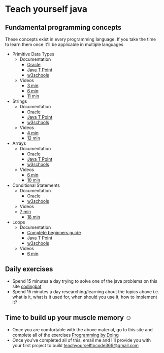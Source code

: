 # Teach yourself java

## Fundamental programming concepts
These concepts exist in every programming language. If you take the time to learn them once it'll be applicable in multiple languages.

* Primitive Data Types
  * Documentation
    * [Oracle](https://docs.oracle.com/javase/tutorial/java/nutsandbolts/datatypes.html)
    * [Java T Point](https://www.javatpoint.com/primitive-data-types-in-java)
    * [w3schools](https://www.w3schools.com/java/java_data_types.asp)
  * Videos
    * [3 min](https://www.youtube.com/watch?v=2SDFvqt6mkk)
    * [6 min](https://www.youtube.com/watch?v=SFreQogjXH0)
    * [11 min](https://www.youtube.com/watch?v=qUXbJziVs_o)
* Strings
  * Documentation
    * [Oracle](https://docs.oracle.com/javase/7/docs/api/java/lang/String.html)
    * [Java T Point](https://www.javatpoint.com/java-string)
    * [w3schools](https://www.w3schools.com/java/java_strings.asp)
  * Videos
    * [4 min](https://www.youtube.com/watch?v=k1hU1WM2H4s)
    * [12 min](https://www.youtube.com/watch?v=R57pDw5cvGA)
* Arrays
  * Documentation
    * [Oracle](https://docs.oracle.com/javase/7/docs/api/java/util/Arrays.html)
    * [Java T Point](https://www.javatpoint.com/array-in-java)
    * [w3schools](https://www.w3schools.com/java/java_arrays.asp)
  * Videos
    * [6 min](https://www.youtube.com/watch?v=o2ARur9hs9M&feature=emb_logo)
    * [10 min](https://www.youtube.com/watch?v=2BM7VuASaJI)
* Conditional Statements
  * Documentation
    * [Oracle](https://docs.oracle.com/javase/tutorial/java/nutsandbolts/if.html)
    * [w3schools](https://www.w3schools.com/java/java_conditions.asp)
  * Videos
  * [7 min](https://www.youtube.com/watch?v=-R7yw0De3n4&t=122s)
    * [18 min](https://www.youtube.com/watch?v=nMmIXDC8hPg&t=3s)  
* Loops
  * Documentation
    * [Complete beginners guide](https://techvidvan.com/tutorials/java-loops/#:~:text=In%20Java%2C%20there%20are%20three%20kinds%20of%20loops,particular%20condition%20is%20generally%20known%20as%20loop%20control.l)
    * [Java T Point](https://www.javatpoint.com/java-for-loop)
    * [w3schools](https://www.w3schools.com/java/java_for_loop.asp)
  * Videos
    * [6 min](https://www.youtube.com/watch?v=bfNcdHaNn1M)


## Daily exercises
  * Spend 15 minutes a day trying to solve one of the java problems on this site [codingbat](https://codingbat.com/prob/p187868)
  * Spend 15 minutes a day researching/learning about the topics above i.e. what is it, what is it used for, when should you use it, how to implement it?

  ## Time to build up your muscle memory ☺
  * Once you are comfortable with the above material, go to this site and complete all of the exercises [Programming by Doing](https://programmingbydoing.com/)
  * Once you've completed all of this, email me and I'll provide you with your first project to build teachyourselftocode369@gmail.com

